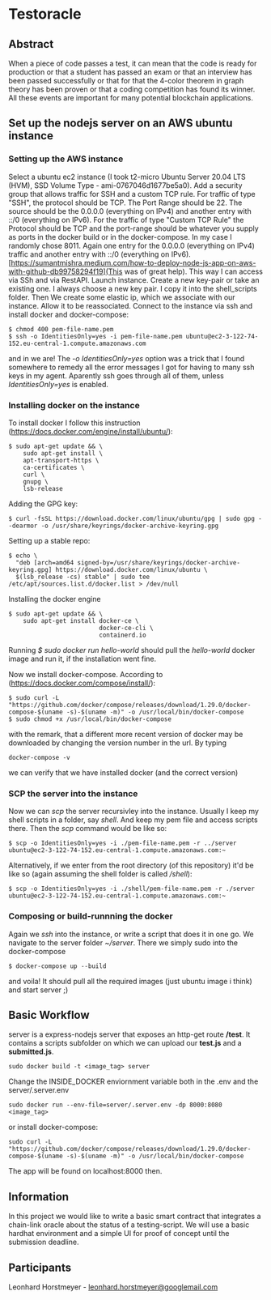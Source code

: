 # Testoracle

## Abstract
When a piece of code passes a test, it can mean that the code is ready for production or that a student has passed an exam or that an interview has been passed successfully or that for that the 4-color theorem in graph theory has been proven or that a coding competition has found its winner. All these events are important for many potential blockchain applications.


## Set up the nodejs server on an AWS ubuntu instance

### **Setting up the AWS instance**
Select a ubuntu ec2 instance (I took t2-micro Ubuntu Server 20.04 LTS (HVM), SSD Volume Type - ami-0767046d1677be5a0). Add a security group that allows traffic for SSH and a custom TCP rule. For traffic of type "SSH", the protocol should be TCP. The Port Range should be 22. The source should be the 0.0.0.0 (everything on IPv4) and another entry with ::/0 (everything on IPv6). For the traffic of type "Custom TCP Rule" the Protocol should be TCP and the port-range should be whatever you supply as ports in the docker build or in the docker-compose. In my case I randomly chose 8011. Again one entry for the 0.0.0.0 (everything on IPv4) traffic and another entry with ::/0 (everything on IPv6). [https://sumantmishra.medium.com/how-to-deploy-node-js-app-on-aws-with-github-db99758294f19](This was of great help). This way I can access via SSh and via RestAPI. Launch instance. Create a new key-pair or take an existing one. I always choose a new key pair. I copy it into the shell_scripts folder.
Then We create some elastic ip, which we associate with our instance. Allow it to be reassociated. Connect to the instance via ssh and install docker and docker-compose:

```
$ chmod 400 pem-file-name.pem
$ ssh -o IdentitiesOnly=yes -i pem-file-name.pem ubuntu@ec2-3-122-74-152.eu-central-1.compute.amazonaws.com
```
and in we are! The *-o IdentitiesOnly=yes* option was a trick that I found somewhere to remedy all the error messages I got for having to many ssh keys in my agent. Aparently ssh goes through all of them, unless *IdentitiesOnly=yes* is enabled.

### **Installing docker on the instance**

To install docker I follow this instruction (https://docs.docker.com/engine/install/ubuntu/):
```
$ sudo apt-get update && \
    sudo apt-get install \
    apt-transport-https \
    ca-certificates \
    curl \
    gnupg \
    lsb-release
```
Adding the GPG key:
```
$ curl -fsSL https://download.docker.com/linux/ubuntu/gpg | sudo gpg --dearmor -o /usr/share/keyrings/docker-archive-keyring.gpg
```
Setting up a stable repo:
```
$ echo \
  "deb [arch=amd64 signed-by=/usr/share/keyrings/docker-archive-keyring.gpg] https://download.docker.com/linux/ubuntu \
  $(lsb_release -cs) stable" | sudo tee /etc/apt/sources.list.d/docker.list > /dev/null
```
Installing the docker engine

```
$ sudo apt-get update && \
    sudo apt-get install docker-ce \
                         docker-ce-cli \
                         containerd.io
```
Running *$ sudo docker run hello-world* should pull the *hello-world* docker image and run it, if the installation went fine.

Now we install docker-compose. According to (https://docs.docker.com/compose/install/):

```
$ sudo curl -L "https://github.com/docker/compose/releases/download/1.29.0/docker-compose-$(uname -s)-$(uname -m)" -o /usr/local/bin/docker-compose
$ sudo chmod +x /usr/local/bin/docker-compose
```

with the remark, that a different more recent version of docker may be downloaded by changing the version number in the url. By typing 

```
docker-compose -v
```
we can verify that we have installed docker (and the correct version)

### **SCP the server into the instance**

Now we can *scp* the server recursivley into the instance. Usually I keep my shell scripts in a folder, say *shell*. And keep my pem file and access scripts there. Then the *scp* command would be like so:
```
$ scp -o IdentitiesOnly=yes -i ./pem-file-name.pem -r ../server ubuntu@ec2-3-122-74-152.eu-central-1.compute.amazonaws.com:~
```
Alternatively, if we enter from the root directory (of this repository) it'd be like so (again assuming the shell folder is called */shell*):
 ```
$ scp -o IdentitiesOnly=yes -i ./shell/pem-file-name.pem -r ./server ubuntu@ec2-3-122-74-152.eu-central-1.compute.amazonaws.com:~
```

### **Composing or build-runnning the docker**

Again we *ssh* into the instance, or write a script that does it in one go. 
We navigate to the server folder *~/server*. There we simply sudo into the docker-compose
```
$ docker-compose up --build
```
and voila! It should pull all the required images (just ubuntu image i think) and start server ;)

## Basic Workflow

server is a express-nodejs server that exposes an http-get route **/test**. It contains a scripts subfolder on which we can upload our **test.js** and a **submitted.js**.



``` docker
sudo docker build -t <image_tag> server
```

Change the INSIDE_DOCKER enviornment variable both in the .env and the server/.server.env

``` docker
sudo docker run --env-file=server/.server.env -dp 8000:8080 <image_tag>
```

or install docker-compose:
```
sudo curl -L "https://github.com/docker/compose/releases/download/1.29.0/docker-compose-$(uname -s)-$(uname -m)" -o /usr/local/bin/docker-compose
``` 

The app will be found on localhost:8000 then.

## Information
In this project we would like to write a basic smart contract that integrates a chain-link oracle about the status of a testing-script. We will use a basic hardhat environment and a simple UI for proof of concept until the submission deadline.

## Participants
Leonhard Horstmeyer - leonhard.horstmeyer@googlemail.com

